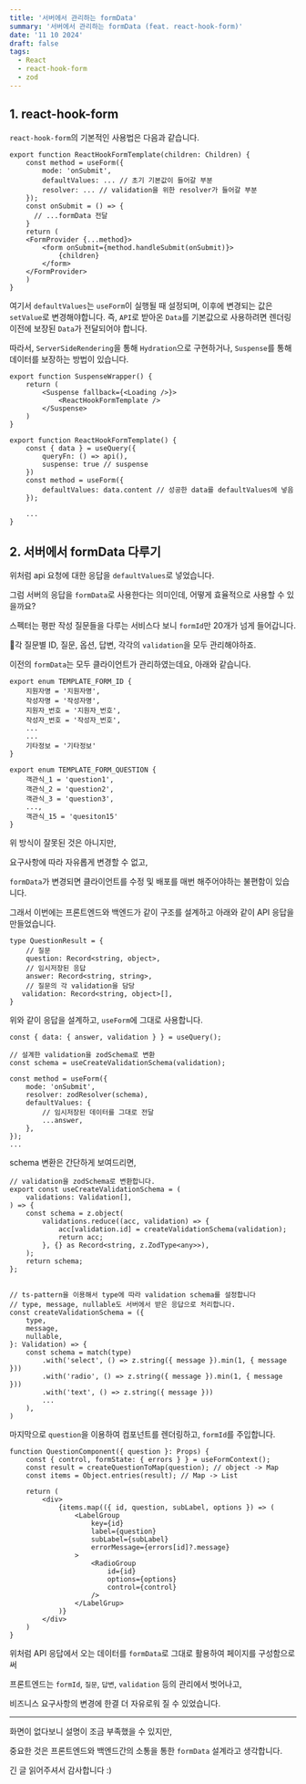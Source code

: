 ```yaml
---
title: '서버에서 관리하는 formData'
summary: '서버에서 관리하는 formData (feat. react-hook-form)'
date: '11 10 2024'
draft: false
tags:
  - React
  - react-hook-form
  - zod
---
```


## 1. react-hook-form

`react-hook-form`의 기본적인 사용법은 다음과 같습니다.

```tsx
export function ReactHookFormTemplate(children: Children) {
	const method = useForm({
	    mode: 'onSubmit',
		defaultValues: ... // 초기 기본값이 들어갈 부분
		resolver: ... // validation을 위한 resolver가 들어갈 부분
	});
	const onSubmit = () => {
	  // ...formData 전달
	}
	return (
	<FormProvider {...method}>
		<form onSubmit={method.handleSubmit(onSubmit)}>
			{children}
		</form>
	</FormProvider>
	)
}
```


여기서 `defaultValues`는 `useForm`이 실행될 때 설정되며, 이후에 변경되는 값은 `setValue`로 변경해야합니다. 즉, `API`로 받아온 `Data`를 기본값으로 사용하려면  렌더링 이전에 보장된 `Data`가 전달되어야 합니다.

따라서, `ServerSideRendering`을 통해 `Hydration`으로 구현하거나, `Suspense`를 통해 데이터를 보장하는 방법이 있습니다.

```tsx
export function SuspenseWrapper() {
	return (
		<Suspense fallback={<Loading />}>
			<ReactHookFormTemplate />
		</Suspense>
	)
}

export function ReactHookFormTemplate() {
	const { data } = useQuery({
		queryFn: () => api(),
		suspense: true // suspense
	})
	const method = useForm({
		defaultValues: data.content // 성공한 data를 defaultValues에 넣음
	});
	
	...
}

```



## 2. 서버에서 formData 다루기

위처럼 api 요청에 대한 응답을 `defaultValues`로 넣었습니다.

그럼 서버의 응답을 `formData`로 사용한다는 의미인데, 어떻게 효율적으로 사용할 수 있을까요?

스펙터는 평판 작성 질문들을 다루는 서비스다 보니 `formId`만 20개가 넘게 들어갑니다.

각 질문별 ID, 질문, 옵션, 답변, 각각의 `validation`을 모두 관리해야하죠.

이전의 `formData`는 모두 클라이언트가 관리하였는데요, 아래와 같습니다.

```tsx
export enum TEMPLATE_FORM_ID {
	지원자명 = '지원자명',
	작성자명 = '작성자명',
	지원자_번호 = '지원자_번호',
	작성자_번호 = '작성자_번호',
	...
    ...
    기타정보 = '기타정보'
}

export enum TEMPLATE_FORM_QUESTION {
	객관식_1 = 'question1',
	객관식_2 = 'question2',
	객관식_3 = 'question3',
	...,
	객관식_15 = 'quesiton15'
}
```

위 방식이 잘못된 것은 아니지만,

요구사항에 따라 자유롭게 변경할 수 없고,

`formData`가 변경되면 클라이언트를 수정 및 배포를 매번 해주어야하는 불편함이 있습니다.

그래서 이번에는 프론트엔드와 백엔드가 같이 구조를 설계하고 아래와 같이 API 응답을 만들었습니다.

```tsx
type QuestionResult = {
    // 질문
	question: Record<string, object>,
	// 임시저장된 응답
	answer: Record<string, string>,
	// 질문의 각 validation을 담당
   validation: Record<string, object>[],
}
```

위와 같이 응답을 설계하고, `useForm`에 그대로 사용합니다.

```tsx
const { data: { answer, validation } } = useQuery();

// 설계한 validation을 zodSchema로 변환
const schema = useCreateValidationSchema(validation);

const method = useForm({
	mode: 'onSubmit',
	resolver: zodResolver(schema),
	defaultValues: {
		// 임시저장된 데이터를 그대로 전달
		...answer,
	},
});
...
```

schema 변환은 간단하게 보여드리면,

```tsx
// validation을 zodSchema로 변환합니다.
export const useCreateValidationSchema = (
	validations: Validation[],
) => {
	const schema = z.object(
		validations.reduce((acc, validation) => {
			acc[validation.id] = createValidationSchema(validation);
			return acc;
		}, {} as Record<string, z.ZodType<any>>),
	);
	return schema;
};

  
// ts-pattern을 이용해서 type에 따라 validation schema를 설정합니다
// type, message, nullable도 서버에서 받은 응답으로 처리합니다.
const createValidationSchema = ({
	type,
	message,
	nullable,
}: Validation) => {
	const schema = match(type)
		.with('select', () => z.string({ message }).min(1, { message }))
		.with('radio', () => z.string({ message }).min(1, { message }))
		.with('text', () => z.string({ message }))
		...
	),
)
```

마지막으로 `question`을 이용하여 컴포넌트를 렌더링하고, `formId`를 주입합니다.

```tsx
function QuestionComponent({ question }: Props) {
	const { control, formState: { errors } } = useFormContext();
	const result = createQuestionToMap(question); // object -> Map
	const items = Object.entries(result); // Map -> List
	
	return (
		<div>
			{items.map(({ id, question, subLabel, options }) => (
				<LabelGroup
					key={id}
					label={question}
					subLabel={subLabel}
					errorMessage={errors[id]?.message}
				>
					<RadioGroup
						id={id}
						options={options}
						control={control}
					/>
				</LabelGrup>
			)}
		</div>
	)
}
```

위처럼 API 응답에서 오는 데이터를 `formData`로 그대로 활용하여 페이지를 구성함으로써

프론트엔드는 `formId`, `질문`, `답변`, `validation` 등의 관리에서 벗어나고,

비즈니스 요구사항의 변경에 한결 더 자유로워 질 수 있었습니다.

---

화면이 없다보니 설명이 조금 부족했을 수 있지만,

중요한 것은 프론트엔드와 백엔드간의 소통을 통한 `formData` 설계라고 생각합니다.

긴 글 읽어주셔서 감사합니다 :)